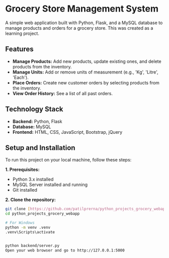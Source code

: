 # Grocery Store Management System

A simple web application built with Python, Flask, and a MySQL database to manage products and orders for a grocery store. This was created as a learning project.

## Features

* **Manage Products:** Add new products, update existing ones, and delete products from the inventory.
* **Manage Units:** Add or remove units of measurement (e.g., 'Kg', 'Litre', 'Each').
* **Place Orders:** Create new customer orders by selecting products from the inventory.
* **View Order History:** See a list of all past orders.


## Technology Stack

* **Backend:** Python, Flask
* **Database:** MySQL
* **Frontend:** HTML, CSS, JavaScript, Bootstrap, jQuery

## Setup and Installation

To run this project on your local machine, follow these steps:

**1. Prerequisites:**
* Python 3.x installed
* MySQL Server installed and running
* Git installed

**2. Clone the repository:**
```bash
git clone [https://github.com/patilprerna/python_projects_grocery_webapp.git](https://github.com/patilprerna/python_projects_grocery_webapp.git)
cd python_projects_grocery_webapp

# For Windows
python -m venv .venv
.venv\Scripts\activate


python backend/server.py
Open your web browser and go to http://127.0.0.1:5000

